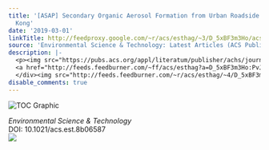 ```yaml
---
title: '[ASAP] Secondary Organic Aerosol Formation from Urban Roadside Air in Hong
  Kong'
date: '2019-03-01'
linkTitle: http://feedproxy.google.com/~r/acs/esthag/~3/D_5xBF3m3Ho/acs.est.8b06587
source: 'Environmental Science & Technology: Latest Articles (ACS Publications)'
description: |-
  <p><img src="https://pubs.acs.org/appl/literatum/publisher/achs/journals/content/esthag/0/esthag.ahead-of-print/acs.est.8b06587/20190301/images/medium/es-2018-06587v_0006.gif" alt="TOC Graphic"/></p><div><cite>Environmental Science & Technology</cite></div><div>DOI: 10.1021/acs.est.8b06587</div><div class="feedflare">
  <a href="http://feeds.feedburner.com/~ff/acs/esthag?a=D_5xBF3m3Ho:PvJAMCIL7ac:yIl2AUoC8zA"><img src="http://feeds.feedburner.com/~ff/acs/esthag?d=yIl2AUoC8zA" border="0"></img></a>
  </div><img src="http://feeds.feedburner.com/~r/acs/esthag/~4/D_5xBF3m3Ho" height="1" width="1" ...
disable_comments: true
---
```

<p><img src="https://pubs.acs.org/appl/literatum/publisher/achs/journals/content/esthag/0/esthag.ahead-of-print/acs.est.8b06587/20190301/images/medium/es-2018-06587v_0006.gif" alt="TOC Graphic"/></p><div><cite>Environmental Science & Technology</cite></div><div>DOI: 10.1021/acs.est.8b06587</div><div class="feedflare">
<a href="http://feeds.feedburner.com/~ff/acs/esthag?a=D_5xBF3m3Ho:PvJAMCIL7ac:yIl2AUoC8zA"><img src="http://feeds.feedburner.com/~ff/acs/esthag?d=yIl2AUoC8zA" border="0"></img></a>
</div><img src="http://feeds.feedburner.com/~r/acs/esthag/~4/D_5xBF3m3Ho" height="1" width="1" ...